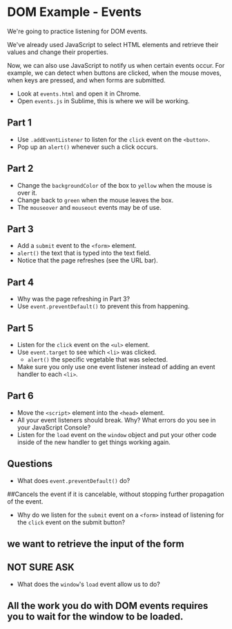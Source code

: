 # DOM Example - Events

We're going to practice listening for DOM events.

We've already used JavaScript to select HTML elements and retrieve
their values and change their properties.

Now, we can also use JavaScript to notify us when certain events
occur. For example, we can detect when buttons are clicked, when the
mouse moves, when keys are pressed, and when forms are submitted.

- Look at `events.html` and open it in Chrome.
- Open `events.js` in Sublime, this is where we will be working.

## Part 1

- Use `.addEventListener` to listen for the `click` event on the
`<button>`.
- Pop up an `alert()` whenever such a click occurs.

## Part 2

- Change the `backgroundColor` of the box to `yellow` when the mouse
  is over it.
- Change back to `green` when the mouse leaves the box.
- The `mouseover` and `mouseout` events may be of use.

## Part 3

- Add a `submit` event to the `<form>` element.
- `alert()` the text that is typed into the text field.
- Notice that the page refreshes (see the URL bar).

## Part 4

- Why was the page refreshing in Part 3?
- Use `event.preventDefault()` to prevent this from happening.

## Part 5

- Listen for the `click` event on the `<ul>` element.
- Use `event.target` to see which `<li>` was clicked.
    - `alert()` the specific vegetable that was selected.
- Make sure you only use one event listener instead of adding an event
  handler to each `<li>`.

## Part 6

- Move the `<script>` element into the `<head>` element.
- All your event listeners should break.  Why? What errors do you see
  in your JavaScript Console?
- Listen for the `load` event on the `window` object and put your
  other code inside of the new handler to get things working again.

## Questions

- What does `event.preventDefault()` do?

##Cancels the event if it is cancelable, without stopping further propagation of the event.

- Why do we listen for the `submit` event on a `<form>` instead of listening for the `click` event on the submit button?

## we want to retrieve the input of the form
## NOT SURE ASK


- What does the `window`'s `load` event allow us to do?


## All the work you do with DOM events requires you to wait for the window to be loaded.



